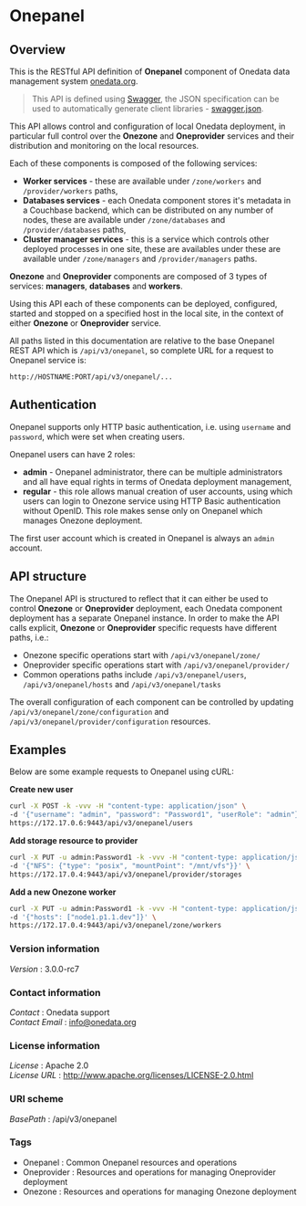 # Onepanel


<a name="overview"></a>
## Overview
This is the RESTful API definition of **Onepanel** component of Onedata data management system [onedata.org](http://www.onedata.org).

> This API is defined using [Swagger](http://swagger.io/), the JSON specification can be used to automatically generate
> client libraries - [swagger.json](../../../swagger/onepanel/swagger.json).

This API allows control and configuration of local Onedata deployment, in particular full control over the **Onezone** and **Oneprovider** services and their distribution and monitoring on the local resources. 

Each of these components is composed of the following services:
  * **Worker services** - these are available under `/zone/workers` and `/provider/workers` paths,
  * **Databases services** - each Onedata component stores it's metadata in a Couchbase backend, which can be distributed on any number of nodes, these are available under `/zone/databases` and `/provider/databases` paths,
  * **Cluster manager services** - this is a service which controls other deployed processes in one site, these are availables under these are available under `/zone/managers` and `/provider/managers` paths.

**Onezone** and **Oneprovider** components are composed of 3 types of services: **managers**, **databases** and **workers**. 

Using this API each of these components can be deployed, configured, started and stopped on 
a specified host in the local site, in the context of either **Onezone** or **Oneprovider** service. 

All paths listed in this documentation are relative to the base Onepanel REST API which is `/api/v3/onepanel`, 
so complete URL for a request to Onepanel service is:

```
http://HOSTNAME:PORT/api/v3/onepanel/...
```

## Authentication
Onepanel supports only HTTP basic authentication, i.e. using `username` and `password`, which were set when creating users.

Onepanel users can have 2 roles:
  * **admin** - Onepanel administrator, there can be multiple administrators and all have equal rights in terms of Onedata deployment management,
  * **regular** - this role allows manual creation of user accounts, using which users can login to Onezone service using HTTP Basic authentication without OpenID. This role makes sense only on Onepanel which manages Onezone deployment.

The first user account which is created in Onepanel is always an `admin` account.

## API structure
The Onepanel API is structured to reflect that it can either be used to control **Onezone**
or **Oneprovider** deployment, each Onedata component deployment has a separate Onepanel 
instance. In order to make the API calls explicit, **Onezone** or **Oneprovider** specific
requests have different paths, i.e.:
  * Onezone specific operations start with `/api/v3/onepanel/zone/`
  * Oneprovider specific operations start with `/api/v3/onepanel/provider/`
  * Common operations paths include `/api/v3/onepanel/users`, `/api/v3/onepanel/hosts` and `/api/v3/onepanel/tasks`

The overall configuration of each component can be controlled by updating `/api/v3/onepanel/zone/configuration` and
`/api/v3/onepanel/provider/configuration` resources.

## Examples 
Below are some example requests to Onepanel using cURL:
  
**Create new user**
```bash
curl -X POST -k -vvv -H "content-type: application/json" \
-d '{"username": "admin", "password": "Password1", "userRole": "admin"}' \
https://172.17.0.6:9443/api/v3/onepanel/users
```

**Add storage resource to provider**
```bash
curl -X PUT -u admin:Password1 -k -vvv -H "content-type: application/json" \
-d '{"NFS": {"type": "posix", "mountPoint": "/mnt/vfs"}}' \
https://172.17.0.4:9443/api/v3/onepanel/provider/storages 
```

**Add a new Onezone worker**
```bash
curl -X PUT -u admin:Password1 -k -vvv -H "content-type: application/json" \
-d '{"hosts": ["node1.p1.1.dev"]}' \
https://172.17.0.4:9443/api/v3/onepanel/zone/workers 
```


### Version information
*Version* : 3.0.0-rc7


### Contact information
*Contact* : Onedata support  
*Contact Email* : info@onedata.org


### License information
*License* : Apache 2.0  
*License URL* : http://www.apache.org/licenses/LICENSE-2.0.html


### URI scheme
*BasePath* : /api/v3/onepanel


### Tags

* Onepanel : Common Onepanel resources and operations
* Oneprovider : Resources and operations for managing Oneprovider deployment
* Onezone : Resources and operations for managing Onezone deployment



